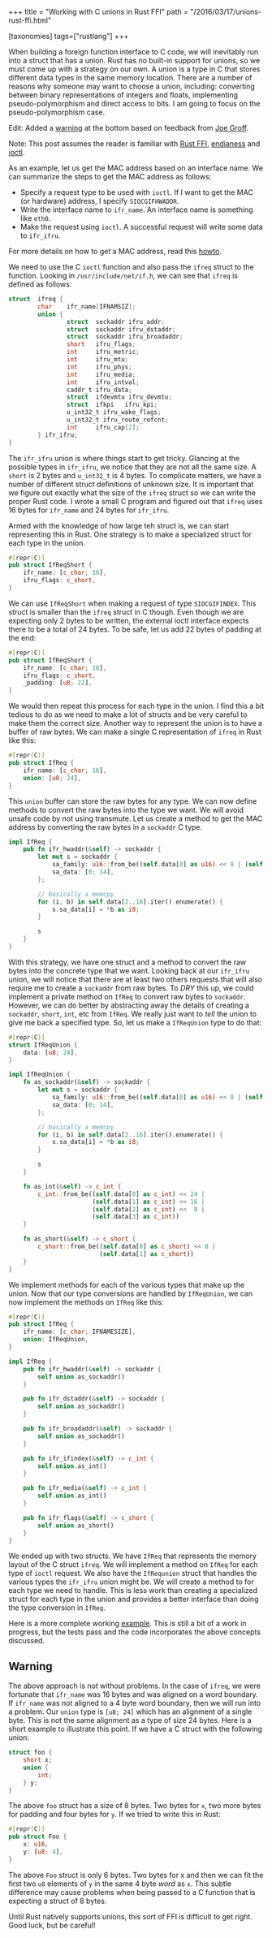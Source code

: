 +++
title = "Working with C unions in Rust FFI"
path = "/2016/03/17/unions-rust-ffi.html"

[taxonomies]
tags=["rustlang"]
+++


When building a foreign function interface to C code, we will inevitably run into a struct that has a union. Rust has no built-in support for unions, so we must come up with a strategy on our own. A union is a type in C that stores different data types in the same memory location. There are a number of reasons why someone may want to choose a union, including: converting between binary representations of integers and floats, implementing pseudo-polymorphism and direct access to bits. I am going to focus on the pseudo-polymorphism case.

Edit: Added a [warning](#warning) at the bottom based on feedback from [Joe Groff](https://twitter.com/jckarter/status/710875695539310592).

Note: This post assumes the reader is familiar with [Rust FFI](https://doc.rust-lang.org/book/ffi.html), [endianess](https://en.wikipedia.org/wiki/Endianness) and [ioctl](https://en.wikipedia.org/wiki/Ioctl).

As an example, let us get the MAC address based on an interface name. We can summarize the steps to get the MAC address as follows:

   * Specify a request type to be used with `ioctl`. If I want to get the MAC (or hardware) address, I specify `SIOCGIFHWADDR`.
   * Write the interface name to `ifr_name`. An interface name is something like `eth0`.
   * Make the request using `ioctl`. A successful request will write some data to `ifr_ifru`.

For more details on how to get a MAC address, read this [howto](http://www.microhowto.info/howto/get_the_mac_address_of_an_ethernet_interface_in_c_using_siocgifhwaddr.html).

We need to use the C `ioctl` function and also pass the `ifreq` struct to the function. Looking in `/usr/include/net/if.h`, we can see that `ifreq` is defined as follows:

```C
struct  ifreq {
        char    ifr_name[IFNAMSIZ];
        union {
                struct  sockaddr ifru_addr;
                struct  sockaddr ifru_dstaddr;
                struct  sockaddr ifru_broadaddr;
                short   ifru_flags;
                int     ifru_metric;
                int     ifru_mtu;
                int     ifru_phys;
                int     ifru_media;
                int     ifru_intval;
                caddr_t ifru_data;
                struct  ifdevmtu ifru_devmtu;
                struct  ifkpi   ifru_kpi;
                u_int32_t ifru_wake_flags;
                u_int32_t ifru_route_refcnt;
                int     ifru_cap[2];
        } ifr_ifru;
}
```

The `ifr_ifru` union is where things start to get tricky. Glancing at the possible types in `ifr_ifru`, we notice that they are not all the same size. A `short` is 2 bytes and `u_int32_t` is 4 bytes. To complicate matters, we have a number of different struct definitions of unknown size. It is important that we figure out exactly what the size of the `ifreq` struct so we can write the proper Rust code. I wrote a small C program and figured out that `ifreq` uses 16 bytes for `ifr_name` and 24 bytes for `ifr_ifru`.

Armed with the knowledge of how large teh struct is, we can start representing this in Rust. One strategy is to make a specialized struct for each type in the union.

```rust
#[repr(C)]
pub struct IfReqShort {
    ifr_name: [c_char; 16],
    ifru_flags: c_short,
}
```

We can use `IfReqShort` when making a request of type `SIOCGIFINDEX`. This struct is smaller than the `ifreq` struct in C though. Even though we are expecting only 2 bytes to be written, the external ioctl interface expects there to be a total of 24 bytes. To be safe, let us add 22 bytes of padding at the end:


```rust
#[repr(C)]
pub struct IfReqShort {
    ifr_name: [c_char; 16],
    ifru_flags: c_short,
    _padding: [u8; 22],
}
```

We would then repeat this process for each type in the union. I find this a bit tedious to do as we need to make a lot of structs and be very careful to make them the correct size. Another way to represent the union is to have a buffer of raw bytes. We can make a single C representation of `ifreq` in Rust like this:

```rust
#[repr(C)]
pub struct IfReq {
    ifr_name: [c_char; 16],
    union: [u8; 24],
}
```

This `union` buffer can store the raw bytes for any type. We can now define methods to convert the raw bytes into the type we want. We will avoid unsafe code by not using transmute. Let us create a method to get the MAC address by converting the raw bytes in a `sockaddr` C type.

```rust
impl IfReq {
    pub fn ifr_hwaddr(&self) -> sockaddr {
        let mut s = sockaddr {
            sa_family: u16::from_be((self.data[0] as u16) << 8 | (self.data[1] as u16)),
            sa_data: [0; 14],
        };

        // basically a memcpy
        for (i, b) in self.data[2..16].iter().enumerate() {
            s.sa_data[i] = *b as i8;
        }

        s
    }
}
```

With this strategy, we have one struct and a method to convert the raw bytes into the concrete type that we want. Looking back at our `ifr_ifru` union, we will notice that there are at least two others requests that will also require me to create a `sockaddr` from raw bytes. To _DRY_ this up, we could implement a private method on `IfReq` to convert raw bytes to `sockaddr`. However, we can do better by abstracting away the details of creating a `sockaddr`, `short`, `int`, etc from `IfReq`. We really just want to _tell_ the union to give me back a specified type. So, let us make a `IfReqUnion` type to do that:

```rust
#[repr(C)]
struct IfReqUnion {
    data: [u8; 24],
}

impl IfReqUnion {
    fn as_sockaddr(&self) -> sockaddr {
        let mut s = sockaddr {
            sa_family: u16::from_be((self.data[0] as u16) << 8 | (self.data[1] as u16)),
            sa_data: [0; 14],
        };

        // basically a memcpy
        for (i, b) in self.data[2..16].iter().enumerate() {
            s.sa_data[i] = *b as i8;
        }

        s
    }

    fn as_int(&self) -> c_int {
        c_int::from_be((self.data[0] as c_int) << 24 |
                       (self.data[1] as c_int) << 16 |
                       (self.data[2] as c_int) <<  8 |
                       (self.data[3] as c_int))
    }

    fn as_short(&self) -> c_short {
        c_short::from_be((self.data[0] as c_short) << 8 |
                         (self.data[1] as c_short))
    }
}
```

We implement methods for each of the various types that make up the union. Now that our type conversions are handled by `IfReqUnion`, we can now implement the methods on `IfReq` like this:

```rust
#[repr(C)]
pub struct IfReq {
    ifr_name: [c_char; IFNAMESIZE],
    union: IfReqUnion,
}

impl IfReq {
    pub fn ifr_hwaddr(&self) -> sockaddr {
        self.union.as_sockaddr()
    }

    pub fn ifr_dstaddr(&self) -> sockaddr {
        self.union.as_sockaddr()
    }

    pub fn ifr_broadaddr(&self) -> sockaddr {
        self.union.as_sockaddr()
    }

    pub fn ifr_ifindex(&self) -> c_int {
        self.union.as_int()
    }

    pub fn ifr_media(&self) -> c_int {
        self.union.as_int()
    }

    pub fn ifr_flags(&self) -> c_short {
        self.union.as_short()
    }
}
```

We ended up with two structs. We have `IfReq` that represents the memory layout of the C struct `ifreq`. We will implement a method on `IfReq` for each type of `ioctl` request. We also have the `IfRequnion` struct that handles the various types the `ifr_ifru` union might be. We will create a method to for each type we need to handle. This is less work than creating a specialized struct for each type in the union and provides a better interface than doing the type conversion in `IfReq`.

Here is a more complete working [example](https://github.com/hjr3/carp-rs/blob/5d56a62b1a698949a7252db637d3fbeadbb62e3b/src/mac.rs). This is still a bit of a work in progress, but the tests pass and the code incorporates the above concepts discussed.

## Warning

The above approach is not without problems. In the case of `ifreq`, we were fortunate that `ifr_name` was 16 bytes and was aligned on a word boundary. If `ifr_name` was not aligned to a 4 byte word boundary, then we will run into a problem. Our `union` type is `[u8; 24]` which has an alignment of a single byte. This is not the same alignment as a type of size 24 bytes. Here is a short example to illustrate this point. If we have a C struct with the following union:

```C
struct foo {
    short x;
    union {
        int;
    } y;
}
```

The above `foo` struct has a size of 8 bytes. Two bytes for `x`, two more bytes for padding and four bytes for `y`. If we tried to write this in Rust:

```rust
#[repr(C)]
pub struct Foo {
    x: u16,
    y: [u8; 4],
}
```

The above `Foo` struct is only 6 bytes. Two bytes for x and then we can fit the first two `u8` elements of `y` in the same 4 byte _word_ as `x`. This subtle difference may cause problems when being passed to a C function that is expecting a struct of 8 bytes.

Until Rust natively supports unions, this sort of FFI is difficult to get right. Good luck, but be careful!
